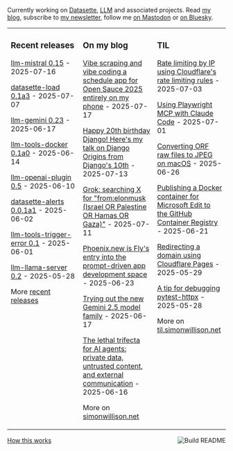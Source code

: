 Currently working on [Datasette](https://datasette.io/), [LLM](https://llm.datasette.io/) and associated projects. Read [my blog](https://simonwillison.net/), subscribe to [my newsletter](https://simonw.substack.com/), follow me <a href="https://fedi.simonwillison.net/@simon">on Mastodon</a> or [on Bluesky](https://bsky.app/profile/simonwillison.net).

<table><tr><td valign="top" width="33%">

### Recent releases
<!-- recent_releases starts -->
[llm-mistral 0.15](https://github.com/simonw/llm-mistral/releases/tag/0.15) - 2025-07-16

[datasette-load 0.1a3](https://github.com/datasette/datasette-load/releases/tag/0.1a3) - 2025-07-07

[llm-gemini 0.23](https://github.com/simonw/llm-gemini/releases/tag/0.23) - 2025-06-17

[llm-tools-docker 0.1a0](https://github.com/simonw/llm-tools-docker/releases/tag/0.1a0) - 2025-06-14

[llm-openai-plugin 0.5](https://github.com/simonw/llm-openai-plugin/releases/tag/0.5) - 2025-06-10

[datasette-alerts 0.0.1a1](https://github.com/datasette/datasette-alerts/releases/tag/0.0.1a1) - 2025-06-02

[llm-tools-trigger-error 0.1](https://github.com/simonw/llm-tools-trigger-error/releases/tag/0.1) - 2025-06-01

[llm-llama-server 0.2](https://github.com/simonw/llm-llama-server/releases/tag/0.2) - 2025-05-28
<!-- recent_releases ends -->
More [recent releases](https://github.com/simonw/simonw/blob/main/releases.md)
</td><td valign="top" width="34%">

### On my blog
<!-- blog starts -->
[Vibe scraping and vibe coding a schedule app for Open Sauce 2025 entirely on my phone](https://simonwillison.net/2025/Jul/17/vibe-scraping/) - 2025-07-17

[Happy 20th birthday Django! Here's my talk on Django Origins from Django's 10th](https://simonwillison.net/2025/Jul/13/django-birthday/) - 2025-07-13

[Grok: searching X for "from:elonmusk (Israel OR Palestine OR Hamas OR Gaza)"](https://simonwillison.net/2025/Jul/11/grok-musk/) - 2025-07-11

[Phoenix.new is Fly's entry into the prompt-driven app development space](https://simonwillison.net/2025/Jun/23/phoenix-new/) - 2025-06-23

[Trying out the new Gemini 2.5 model family](https://simonwillison.net/2025/Jun/17/gemini-2-5/) - 2025-06-17

[The lethal trifecta for AI agents: private data, untrusted content, and external communication](https://simonwillison.net/2025/Jun/16/the-lethal-trifecta/) - 2025-06-16
<!-- blog ends -->
More on [simonwillison.net](https://simonwillison.net/)
</td><td valign="top" width="33%">

### TIL
<!-- tils starts -->
[Rate limiting by IP using Cloudflare's rate limiting rules](https://til.simonwillison.net/cloudflare/rate-limiting) - 2025-07-03

[Using Playwright MCP with Claude Code](https://til.simonwillison.net/claude-code/playwright-mcp-claude-code) - 2025-07-01

[Converting ORF raw files to JPEG on macOS](https://til.simonwillison.net/macos/orf-to-jpeg) - 2025-06-26

[Publishing a Docker container for Microsoft Edit to the GitHub Container Registry](https://til.simonwillison.net/github/container-registry) - 2025-06-21

[Redirecting a domain using Cloudflare Pages](https://til.simonwillison.net/cloudflare/domain-redirect-with-pages) - 2025-05-29

[A tip for debugging pytest-httpx](https://til.simonwillison.net/pytest/pytest-httpx-debug) - 2025-05-28
<!-- tils ends -->
More on [til.simonwillison.net](https://til.simonwillison.net/)
</td></tr></table>

<a href="https://github.com/simonw/simonw/actions"><img src="https://github.com/simonw/simonw/workflows/Build%20README/badge.svg" align="right" alt="Build README"></a> <a href="https://simonwillison.net/2020/Jul/10/self-updating-profile-readme/">How this works</a>
